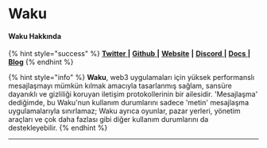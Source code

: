 # Waku

#### **Waku Hakkında**

{% hint style="success" %}
[**Twitter** ](https://twitter.com/Waku_org)**|** [**Github** ](https://github.com/waku-org)**|** [**Website**](https://waku.org/) **|** [**Discord** ](https://discord.com/invite/gMPAzmcDER)**|** [**Docs** ](https://docs.waku.org/)**|** [**Blog**](https://blog.waku.org/)
{% endhint %}

{% hint style="info" %}
**Waku**, web3 uygulamaları için yüksek performanslı mesajlaşmayı mümkün kılmak amacıyla tasarlanmış sağlam, sansüre dayanıklı ve gizliliği koruyan iletişim protokollerinin bir ailesidir. 'Mesajlaşma' dediğimde, bu Waku'nun kullanım durumlarını sadece 'metin' mesajlaşma uygulamalarıyla sınırlamaz; Waku ayrıca oyunlar, pazar yerleri, yönetim araçları ve çok daha fazlası gibi diğer kullanım durumlarını da destekleyebilir.
{% endhint %}

***
